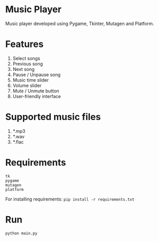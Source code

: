 # Music Player
Music player developed using Pygame, Tkinter, Mutagen and Platform.

# Features 

1. Select songs
2. Previous song
3. Next song
4. Pause / Unpause song
5. Music time slider
6. Volume slider
7. Mute / Unmute button
8. User-friendly interface

# Supported music files

1. *.mp3
2. *.wav
3. *.flac

# Requirements
```
tk
pygame
mutagen
platform
```

For installing requirements: ```pip install -r requirements.txt```

# Run
```
python main.py
```
